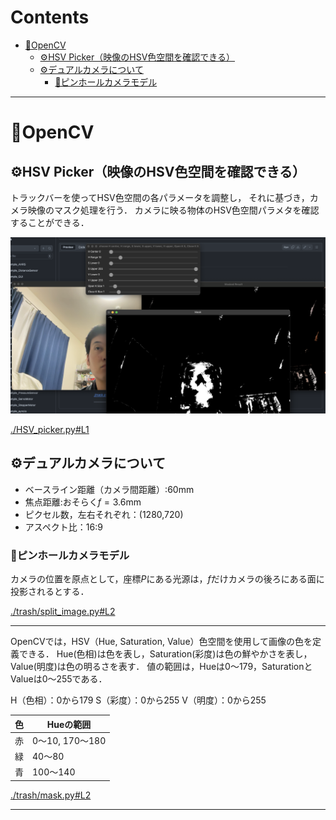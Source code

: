 # Contents

- [🤖OpenCV](#🤖OpenCV)
    - [⚙️HSV Picker（映像のHSV色空間を確認できる）](#⚙️HSV-Picker（映像のHSV色空間を確認できる）)
    - [⚙️デュアルカメラについて](#⚙️デュアルカメラについて)
        - [🔩ピンホールカメラモデル](#🔩ピンホールカメラモデル)


---
# 🤖OpenCV 

## ⚙️HSV Picker（映像のHSV色空間を確認できる） 

トラックバーを使ってHSV色空間の各パラメータを調整し，
それに基づき，カメラ映像のマスク処理を行う．
カメラに映る物体のHSV色空間パラメタを確認することができる．

![HSV Picker](hsv_picker.png)


[./HSV_picker.py#L1](./HSV_picker.py#L1)


## ⚙️デュアルカメラについて 

* ベースライン距離（カメラ間距離）:60mm
* 焦点距離:おそらく$`f=3.6`$mm
* ピクセル数，左右それぞれ：(1280,720)
* アスペクト比：16:9

### 🔩ピンホールカメラモデル 

カメラの位置を原点として，座標$`P`$にある光源は，$`f`$だけカメラの後ろにある面に投影されるとする．


[./trash/split_image.py#L2](./trash/split_image.py#L2)


---
OpenCVでは，HSV（Hue, Saturation, Value）色空間を使用して画像の色を定義できる．
Hue(色相)は色を表し，Saturation(彩度)は色の鮮やかさを表し，Value(明度)は色の明るさを表す．
値の範囲は，Hueは0〜179，SaturationとValueは0〜255である．

H（色相）：0から179
S（彩度）：0から255
V（明度）：0から255

| 色 | Hueの範囲 |
|---|---|
| 赤 | 0〜10, 170〜180 |
| 緑 | 40〜80 |
| 青 | 100〜140 |


[./trash/mask.py#L2](./trash/mask.py#L2)


---
